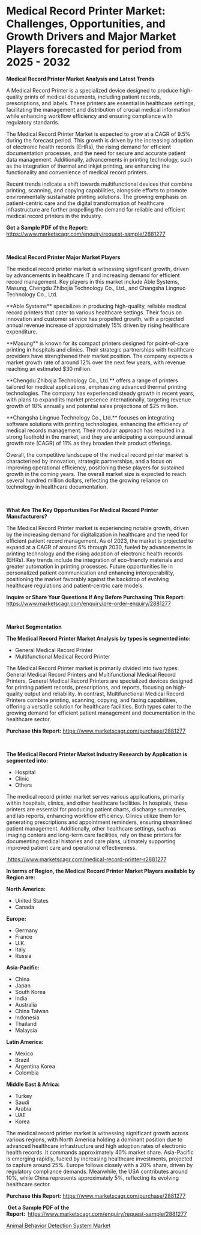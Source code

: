 <p><h1>Medical Record Printer Market: Challenges, Opportunities, and Growth Drivers and Major Market Players forecasted for period from 2025 - 2032</h1></p><p><strong>Medical Record Printer Market Analysis and Latest Trends</strong></p>
<p><p>A Medical Record Printer is a specialized device designed to produce high-quality prints of medical documents, including patient records, prescriptions, and labels. These printers are essential in healthcare settings, facilitating the management and distribution of crucial medical information while enhancing workflow efficiency and ensuring compliance with regulatory standards.</p><p>The Medical Record Printer Market is expected to grow at a CAGR of 9.5% during the forecast period. This growth is driven by the increasing adoption of electronic health records (EHRs), the rising demand for efficient documentation processes, and the need for secure and accurate patient data management. Additionally, advancements in printing technology, such as the integration of thermal and inkjet printing, are enhancing the functionality and convenience of medical record printers. </p><p>Recent trends indicate a shift towards multifunctional devices that combine printing, scanning, and copying capabilities, alongside efforts to promote environmentally sustainable printing solutions. The growing emphasis on patient-centric care and the digital transformation of healthcare infrastructure are further propelling the demand for reliable and efficient medical record printers in the industry.</p></p>
<p><strong>Get a Sample PDF of the Report:&nbsp;</strong> <a href="https://www.marketscagr.com/enquiry/request-sample/2881277?utm_campaign=3263&utm_medium=2&utm_source=Github&utm_content=ia&utm_term=12032025&utm_id=medical-record-printer">https://www.marketscagr.com/enquiry/request-sample/2881277</a></p>
<p>&nbsp;</p>
<p><strong>Medical Record Printer Major Market Players</strong></p>
<p><p>The medical record printer market is witnessing significant growth, driven by advancements in healthcare IT and increasing demand for efficient record management. Key players in this market include Able Systems, Masung, Chengdu Zhibojia Technology Co., Ltd., and Changsha Lingnuo Technology Co., Ltd.</p><p>**Able Systems** specializes in producing high-quality, reliable medical record printers that cater to various healthcare settings. Their focus on innovation and customer service has propelled growth, with a projected annual revenue increase of approximately 15% driven by rising healthcare expenditure.</p><p>**Masung** is known for its compact printers designed for point-of-care printing in hospitals and clinics. Their strategic partnerships with healthcare providers have strengthened their market position. The company expects a market growth rate of around 12% over the next few years, with revenue reaching an estimated $30 million.</p><p>**Chengdu Zhibojia Technology Co., Ltd.** offers a range of printers tailored for medical applications, emphasizing advanced thermal printing technologies. The company has experienced steady growth in recent years, with plans to expand its market presence internationally, targeting revenue growth of 10% annually and potential sales projections of $25 million.</p><p>**Changsha Lingnuo Technology Co., Ltd.** focuses on integrating software solutions with printing technologies, enhancing the efficiency of medical records management. Their modular approach has resulted in a strong foothold in the market, and they are anticipating a compound annual growth rate (CAGR) of 11% as they broaden their product offerings.</p><p>Overall, the competitive landscape of the medical record printer market is characterized by innovation, strategic partnerships, and a focus on improving operational efficiency, positioning these players for sustained growth in the coming years. The overall market size is expected to reach several hundred million dollars, reflecting the growing reliance on technology in healthcare documentation.</p></p>
<p>&nbsp;</p>
<p><strong>What Are The Key Opportunities For Medical Record Printer Manufacturers?</strong></p>
<p><p>The Medical Record Printer market is experiencing notable growth, driven by the increasing demand for digitalization in healthcare and the need for efficient patient record management. As of 2023, the market is projected to expand at a CAGR of around 6% through 2030, fueled by advancements in printing technology and the rising adoption of electronic health records (EHRs). Key trends include the integration of eco-friendly materials and greater automation in printing processes. Future opportunities lie in personalized patient communication and enhancing interoperability, positioning the market favorably against the backdrop of evolving healthcare regulations and patient-centric care models.</p></p>
<p><strong>Inquire or Share Your Questions If Any Before Purchasing This Report:</strong> <a href="https://www.marketscagr.com/enquiry/pre-order-enquiry/2881277?utm_campaign=3263&utm_medium=2&utm_source=Github&utm_content=ia&utm_term=12032025&utm_id=medical-record-printer">https://www.marketscagr.com/enquiry/pre-order-enquiry/2881277</a></p>
<p>&nbsp;</p>
<p><strong>Market Segmentation</strong></p>
<p><strong>The Medical Record Printer Market Analysis by types is segmented into:</strong></p>
<p><ul><li>General Medical Record Printer</li><li>Multifunctional Medical Record Printer</li></ul></p>
<p><p>The Medical Record Printer market is primarily divided into two types: General Medical Record Printers and Multifunctional Medical Record Printers. General Medical Record Printers are specialized devices designed for printing patient records, prescriptions, and reports, focusing on high-quality output and reliability. In contrast, Multifunctional Medical Record Printers combine printing, scanning, copying, and faxing capabilities, offering a versatile solution for healthcare facilities. Both types cater to the growing demand for efficient patient management and documentation in the healthcare sector.</p></p>
<p><strong>Purchase this Report:&nbsp;</strong><a href="https://www.marketscagr.com/purchase/2881277?utm_campaign=3263&utm_medium=2&utm_source=Github&utm_content=ia&utm_term=12032025&utm_id=medical-record-printer">https://www.marketscagr.com/purchase/2881277</a></p>
<p>&nbsp;</p>
<p><strong>The Medical Record Printer Market Industry Research by Application is segmented into:</strong></p>
<p><ul><li>Hospital</li><li>Clinic</li><li>Others</li></ul></p>
<p><p>The medical record printer market serves various applications, primarily within hospitals, clinics, and other healthcare facilities. In hospitals, these printers are essential for producing patient charts, discharge summaries, and lab reports, enhancing workflow efficiency. Clinics utilize them for generating prescriptions and appointment reminders, ensuring streamlined patient management. Additionally, other healthcare settings, such as imaging centers and long-term care facilities, rely on these printers for documenting medical histories and care plans, ultimately supporting improved patient care and operational effectiveness.</p></p>
<p><a href="https://www.marketscagr.com/medical-record-printer-r2881277?utm_campaign=3263&utm_medium=2&utm_source=Github&utm_content=ia&utm_term=12032025&utm_id=medical-record-printer">&nbsp;https://www.marketscagr.com/medical-record-printer-r2881277</a></p>
<p><strong>In terms of Region, the Medical Record Printer Market Players available by Region are:</strong></p>
<p>
    <p> <strong> North America: </strong>
        <ul>
            <li>United States</li>
            <li>Canada</li>
        </ul>
        </p> 
    <p> <strong> Europe: </strong>
        <ul>
            <li>Germany</li>
            <li>France</li>
            <li>U.K.</li>
            <li>Italy</li>
            <li>Russia</li>
        </ul>
        </p> 
    <p> <strong> Asia-Pacific: </strong>
        <ul>
            <li>China</li>
            <li>Japan</li>
            <li>South Korea</li>
            <li>India</li>
            <li>Australia</li>
            <li>China Taiwan</li>
            <li>Indonesia</li>
            <li>Thailand</li>
            <li>Malaysia</li>
        </ul>
        </p> 
    <p> <strong> Latin America: </strong>
        <ul>
            <li>Mexico</li>
            <li>Brazil</li>
            <li>Argentina Korea</li>
            <li>Colombia</li>
        </ul>
        </p> 
    <p> <strong> Middle East & Africa: </strong>
        <ul>
            <li>Turkey</li>
            <li>Saudi</li>
            <li>Arabia</li>
            <li>UAE</li>
            <li>Korea</li>
        </ul>
    </p>
    </p>
<p><p>The medical record printer market is witnessing significant growth across various regions, with North America holding a dominant position due to advanced healthcare infrastructure and high adoption rates of electronic health records. It commands approximately 40% market share. Asia-Pacific is emerging rapidly, fueled by increasing healthcare investments, projected to capture around 25%. Europe follows closely with a 20% share, driven by regulatory compliance demands. Meanwhile, the USA contributes around 10%, while China represents approximately 5%, reflecting its evolving healthcare sector.</p></p>
<p><strong>Purchase this Report: </strong><a href="https://www.marketscagr.com/purchase/2881277?utm_campaign=3263&utm_medium=2&utm_source=Github&utm_content=ia&utm_term=12032025&utm_id=medical-record-printer">https://www.marketscagr.com/purchase/2881277</a></p>
<p>&nbsp;<strong>Get a Sample PDF of the Report:&nbsp;&nbsp;</strong><a href="https://www.marketscagr.com/enquiry/request-sample/2881277?utm_campaign=3263&utm_medium=2&utm_source=Github&utm_content=ia&utm_term=12032025&utm_id=medical-record-printer">https://www.marketscagr.com/enquiry/request-sample/2881277</a></p>
<p><strong></strong></p>
<p><p><a href="https://github.com/jaquelynhasenaue8/Market-Research-Report-List-1/blob/main/animal-behavior-detection-system-market.md?utm_campaign=3263&utm_medium=2&utm_source=Github&utm_content=ia&utm_term=12032025&utm_id=medical-record-printer">Animal Behavior Detection System Market</a></p></p>